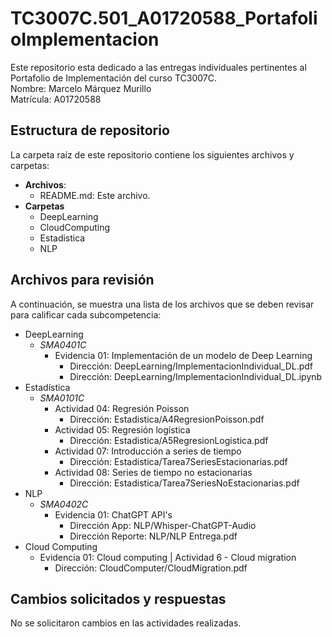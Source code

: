 # TC3007C.501_A01720588_PortafolioImplementacion

Este repositorio esta dedicado a las entregas individuales pertinentes al Portafolio de Implementación del curso TC3007C.  
Nombre: Marcelo Márquez Murillo  
Matrícula: A01720588  

## Estructura de repositorio
La carpeta raíz de este repositorio contiene los siguientes archivos y carpetas:
* **Archivos**:
  * README.md: Este archivo.
* **Carpetas**
  * DeepLearning
  * CloudComputing
  * Estadistica
  * NLP

## Archivos para revisión
A continuación, se muestra una lista de los archivos que se deben revisar para calificar cada subcompetencia:
* DeepLearning
  * *SMA0401C*
    * Evidencia 01: Implementación de un modelo de Deep Learning
      * Dirección: DeepLearning/ImplementacionIndividual_DL.pdf
      * Dirección: DeepLearning/ImplementacionIndividual_DL.ipynb
* Estadística
    * *SMA0101C*
      * Actividad 04: Regresión Poisson
        * Dirección: Estadistica/A4RegresionPoisson.pdf
      * Actividad 05: Regresión logística
        * Dirección: Estadistica/A5RegresionLogistica.pdf
      * Actividad 07: Introducción a series de tiempo
        * Dirección: Estadistica/Tarea7SeriesEstacionarias.pdf
      * Actividad 08: Series de tiempo no estacionarias
        * Dirección: Estadistica/Tarea7SeriesNoEstacionarias.pdf
* NLP
  * *SMA0402C*
    * Evidencia 01: ChatGPT API's
      * Dirección App: NLP/Whisper-ChatGPT-Audio
      * Dirección Reporte: NLP/NLP Entrega.pdf
* Cloud Computing
  * Evidencia 01: Cloud computing | Actividad 6 - Cloud migration
    * Dirección: CloudComputer/CloudMigration.pdf

## Cambios solicitados y respuestas
No se solicitaron cambios en las actividades realizadas. 
